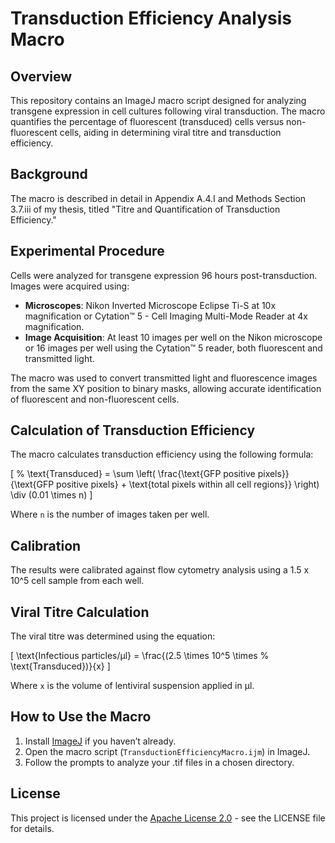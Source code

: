 # Transduction Efficiency Analysis Macro

## Overview
This repository contains an ImageJ macro script designed for analyzing transgene expression in cell cultures following viral transduction. The macro quantifies the percentage of fluorescent (transduced) cells versus non-fluorescent cells, aiding in determining viral titre and transduction efficiency.

## Background
The macro is described in detail in Appendix A.4.I and Methods Section 3.7.iii of my thesis, titled "Titre and Quantification of Transduction Efficiency."

## Experimental Procedure
Cells were analyzed for transgene expression 96 hours post-transduction. Images were acquired using:
- **Microscopes**: Nikon Inverted Microscope Eclipse Ti-S at 10x magnification or Cytation™ 5 - Cell Imaging Multi-Mode Reader at 4x magnification.
- **Image Acquisition**: At least 10 images per well on the Nikon microscope or 16 images per well using the Cytation™ 5 reader, both fluorescent and transmitted light.

The macro was used to convert transmitted light and fluorescence images from the same XY position to binary masks, allowing accurate identification of fluorescent and non-fluorescent cells.

## Calculation of Transduction Efficiency
The macro calculates transduction efficiency using the following formula:

\[
\% \text{Transduced} = \sum \left( \frac{\text{GFP positive pixels}}{\text{GFP positive pixels} + \text{total pixels within all cell regions}} \right) \div (0.01 \times n)
\]

Where `n` is the number of images taken per well.

## Calibration
The results were calibrated against flow cytometry analysis using a 1.5 x 10^5 cell sample from each well.

## Viral Titre Calculation
The viral titre was determined using the equation:

\[
\text{Infectious particles/µl} = \frac{(2.5 \times 10^5 \times \% \text{Transduced})}{x}
\]

Where `x` is the volume of lentiviral suspension applied in µl.

## How to Use the Macro
1. Install [ImageJ](https://imagej.nih.gov/ij/download.html) if you haven’t already.
2. Open the macro script (`TransductionEfficiencyMacro.ijm`) in ImageJ.
3. Follow the prompts to analyze your .tif files in a chosen directory.

## License
This project is licensed under the [Apache License 2.0](./LICENSE) - see the LICENSE file for details.
